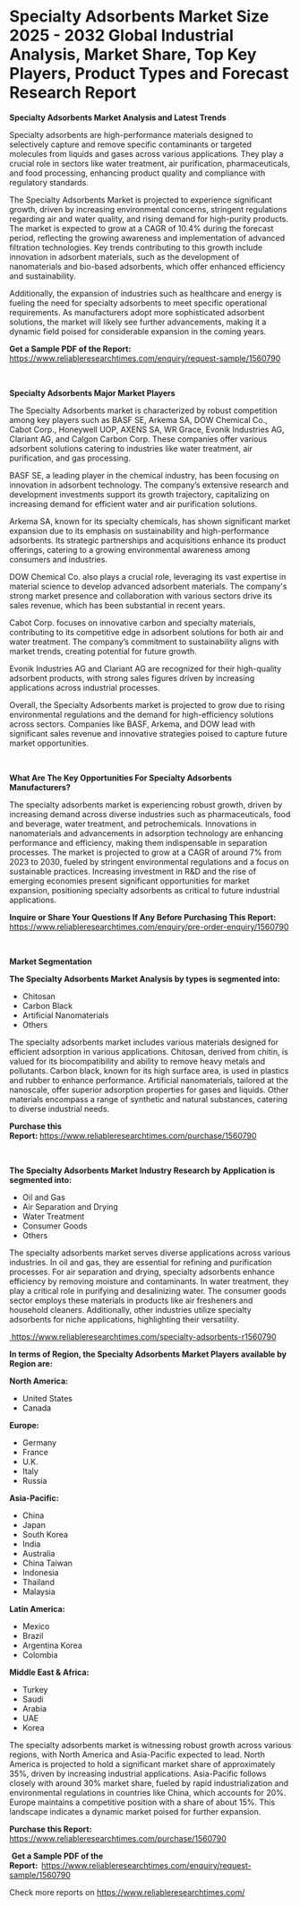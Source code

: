 <p><h1>Specialty Adsorbents Market Size 2025 - 2032 Global Industrial Analysis, Market Share, Top Key Players, Product Types and Forecast Research Report</h1></p><p><strong>Specialty Adsorbents Market Analysis and Latest Trends</strong></p>
<p><p>Specialty adsorbents are high-performance materials designed to selectively capture and remove specific contaminants or targeted molecules from liquids and gases across various applications. They play a crucial role in sectors like water treatment, air purification, pharmaceuticals, and food processing, enhancing product quality and compliance with regulatory standards.</p><p>The Specialty Adsorbents Market is projected to experience significant growth, driven by increasing environmental concerns, stringent regulations regarding air and water quality, and rising demand for high-purity products. The market is expected to grow at a CAGR of 10.4% during the forecast period, reflecting the growing awareness and implementation of advanced filtration technologies. Key trends contributing to this growth include innovation in adsorbent materials, such as the development of nanomaterials and bio-based adsorbents, which offer enhanced efficiency and sustainability.</p><p>Additionally, the expansion of industries such as healthcare and energy is fueling the need for specialty adsorbents to meet specific operational requirements. As manufacturers adopt more sophisticated adsorbent solutions, the market will likely see further advancements, making it a dynamic field poised for considerable expansion in the coming years.</p></p>
<p><strong>Get a Sample PDF of the Report:&nbsp;</strong> <a href="https://www.reliableresearchtimes.com/enquiry/request-sample/1560790?utm_campaign=2042&utm_medium=2&utm_source=Github&utm_content=ia&utm_term=02042025&utm_id=specialty-adsorbents">https://www.reliableresearchtimes.com/enquiry/request-sample/1560790</a></p>
<p>&nbsp;</p>
<p><strong>Specialty Adsorbents Major Market Players</strong></p>
<p><p>The Specialty Adsorbents market is characterized by robust competition among key players such as BASF SE, Arkema SA, DOW Chemical Co., Cabot Corp., Honeywell UOP, AXENS SA, WR Grace, Evonik Industries AG, Clariant AG, and Calgon Carbon Corp. These companies offer various adsorbent solutions catering to industries like water treatment, air purification, and gas processing.</p><p>BASF SE, a leading player in the chemical industry, has been focusing on innovation in adsorbent technology. The company’s extensive research and development investments support its growth trajectory, capitalizing on increasing demand for efficient water and air purification solutions.</p><p>Arkema SA, known for its specialty chemicals, has shown significant market expansion due to its emphasis on sustainability and high-performance adsorbents. Its strategic partnerships and acquisitions enhance its product offerings, catering to a growing environmental awareness among consumers and industries.</p><p>DOW Chemical Co. also plays a crucial role, leveraging its vast expertise in material science to develop advanced adsorbent materials. The company's strong market presence and collaboration with various sectors drive its sales revenue, which has been substantial in recent years.</p><p>Cabot Corp. focuses on innovative carbon and specialty materials, contributing to its competitive edge in adsorbent solutions for both air and water treatment. The company’s commitment to sustainability aligns with market trends, creating potential for future growth.</p><p>Evonik Industries AG and Clariant AG are recognized for their high-quality adsorbent products, with strong sales figures driven by increasing applications across industrial processes.</p><p>Overall, the Specialty Adsorbents market is projected to grow due to rising environmental regulations and the demand for high-efficiency solutions across sectors. Companies like BASF, Arkema, and DOW lead with significant sales revenue and innovative strategies poised to capture future market opportunities.</p></p>
<p>&nbsp;</p>
<p><strong>What Are The Key Opportunities For Specialty Adsorbents Manufacturers?</strong></p>
<p><p>The specialty adsorbents market is experiencing robust growth, driven by increasing demand across diverse industries such as pharmaceuticals, food and beverage, water treatment, and petrochemicals. Innovations in nanomaterials and advancements in adsorption technology are enhancing performance and efficiency, making them indispensable in separation processes. The market is projected to grow at a CAGR of around 7% from 2023 to 2030, fueled by stringent environmental regulations and a focus on sustainable practices. Increasing investment in R&D and the rise of emerging economies present significant opportunities for market expansion, positioning specialty adsorbents as critical to future industrial applications.</p></p>
<p><strong>Inquire or Share Your Questions If Any Before Purchasing This Report:</strong> <a href="https://www.reliableresearchtimes.com/enquiry/pre-order-enquiry/1560790?utm_campaign=2042&utm_medium=2&utm_source=Github&utm_content=ia&utm_term=02042025&utm_id=specialty-adsorbents">https://www.reliableresearchtimes.com/enquiry/pre-order-enquiry/1560790</a></p>
<p>&nbsp;</p>
<p><strong>Market Segmentation</strong></p>
<p><strong>The Specialty Adsorbents Market Analysis by types is segmented into:</strong></p>
<p><ul><li>Chitosan</li><li>Carbon Black</li><li>Artificial Nanomaterials</li><li>Others</li></ul></p>
<p><p>The specialty adsorbents market includes various materials designed for efficient adsorption in various applications. Chitosan, derived from chitin, is valued for its biocompatibility and ability to remove heavy metals and pollutants. Carbon black, known for its high surface area, is used in plastics and rubber to enhance performance. Artificial nanomaterials, tailored at the nanoscale, offer superior adsorption properties for gases and liquids. Other materials encompass a range of synthetic and natural substances, catering to diverse industrial needs.</p></p>
<p><strong>Purchase this Report:&nbsp;</strong><a href="https://www.reliableresearchtimes.com/purchase/1560790?utm_campaign=2042&utm_medium=2&utm_source=Github&utm_content=ia&utm_term=02042025&utm_id=specialty-adsorbents">https://www.reliableresearchtimes.com/purchase/1560790</a></p>
<p>&nbsp;</p>
<p><strong>The Specialty Adsorbents Market Industry Research by Application is segmented into:</strong></p>
<p><ul><li>Oil and Gas</li><li>Air Separation and Drying</li><li>Water Treatment</li><li>Consumer Goods</li><li>Others</li></ul></p>
<p><p>The specialty adsorbents market serves diverse applications across various industries. In oil and gas, they are essential for refining and purification processes. For air separation and drying, specialty adsorbents enhance efficiency by removing moisture and contaminants. In water treatment, they play a critical role in purifying and desalinizing water. The consumer goods sector employs these materials in products like air fresheners and household cleaners. Additionally, other industries utilize specialty adsorbents for niche applications, highlighting their versatility.</p></p>
<p><a href="https://www.reliableresearchtimes.com/specialty-adsorbents-r1560790?utm_campaign=2042&utm_medium=2&utm_source=Github&utm_content=ia&utm_term=02042025&utm_id=specialty-adsorbents">&nbsp;https://www.reliableresearchtimes.com/specialty-adsorbents-r1560790</a></p>
<p><strong>In terms of Region, the Specialty Adsorbents Market Players available by Region are:</strong></p>
<p>
    <p> <strong> North America: </strong>
        <ul>
            <li>United States</li>
            <li>Canada</li>
        </ul>
        </p> 
    <p> <strong> Europe: </strong>
        <ul>
            <li>Germany</li>
            <li>France</li>
            <li>U.K.</li>
            <li>Italy</li>
            <li>Russia</li>
        </ul>
        </p> 
    <p> <strong> Asia-Pacific: </strong>
        <ul>
            <li>China</li>
            <li>Japan</li>
            <li>South Korea</li>
            <li>India</li>
            <li>Australia</li>
            <li>China Taiwan</li>
            <li>Indonesia</li>
            <li>Thailand</li>
            <li>Malaysia</li>
        </ul>
        </p> 
    <p> <strong> Latin America: </strong>
        <ul>
            <li>Mexico</li>
            <li>Brazil</li>
            <li>Argentina Korea</li>
            <li>Colombia</li>
        </ul>
        </p> 
    <p> <strong> Middle East & Africa: </strong>
        <ul>
            <li>Turkey</li>
            <li>Saudi</li>
            <li>Arabia</li>
            <li>UAE</li>
            <li>Korea</li>
        </ul>
    </p>
    </p>
<p><p>The specialty adsorbents market is witnessing robust growth across various regions, with North America and Asia-Pacific expected to lead. North America is projected to hold a significant market share of approximately 35%, driven by increasing industrial applications. Asia-Pacific follows closely with around 30% market share, fueled by rapid industrialization and environmental regulations in countries like China, which accounts for 20%. Europe maintains a competitive position with a share of about 15%. This landscape indicates a dynamic market poised for further expansion.</p></p>
<p><strong>Purchase this Report: </strong><a href="https://www.reliableresearchtimes.com/purchase/1560790?utm_campaign=2042&utm_medium=2&utm_source=Github&utm_content=ia&utm_term=02042025&utm_id=specialty-adsorbents">https://www.reliableresearchtimes.com/purchase/1560790</a></p>
<p>&nbsp;<strong>Get a Sample PDF of the Report:&nbsp;&nbsp;</strong><a href="https://www.reliableresearchtimes.com/enquiry/request-sample/1560790?utm_campaign=2042&utm_medium=2&utm_source=Github&utm_content=ia&utm_term=02042025&utm_id=specialty-adsorbents">https://www.reliableresearchtimes.com/enquiry/request-sample/1560790</a></p>
<p><strong></strong></p>
<p>Check more reports on <a href="https://www.reliableresearchtimes.com/?utm_campaign=2042&utm_medium=2&utm_source=Github&utm_content=ia&utm_term=02042025&utm_id=specialty-adsorbents">https://www.reliableresearchtimes.com/</a></p>